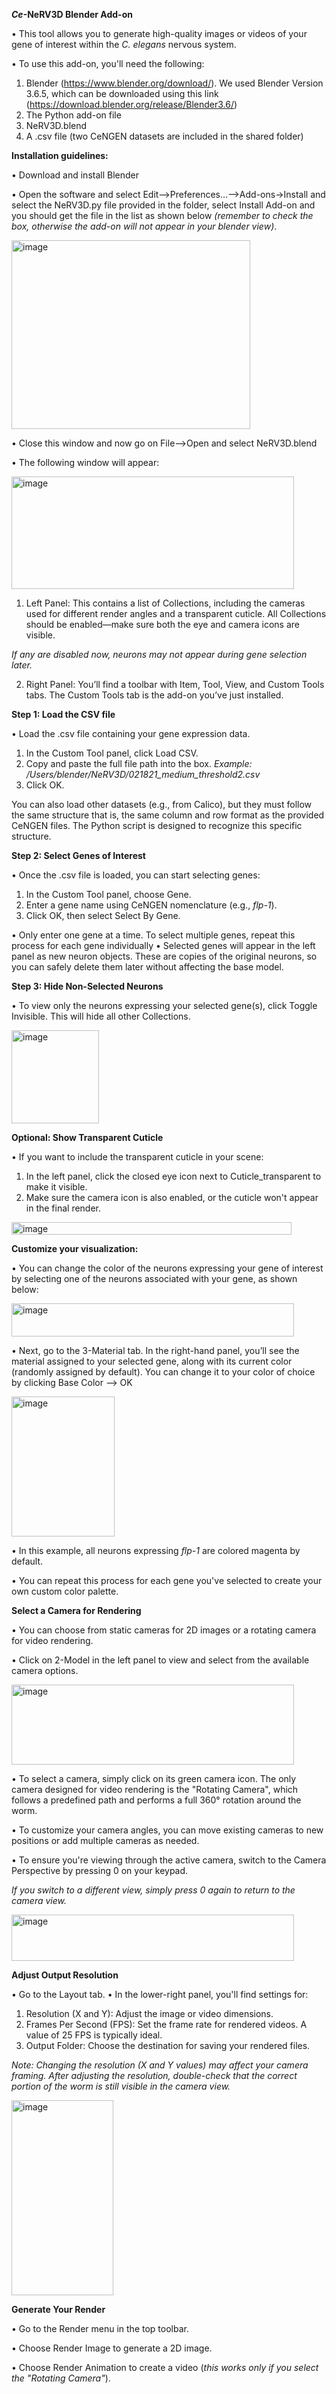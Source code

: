 **_Ce_-NeRV3D Blender Add-on**

•	This tool allows you to generate high-quality images or videos of your gene of interest within the _C. elegans_ nervous system.

•	To use this add-on, you'll need the following:

1.	Blender (https://www.blender.org/download/). We used Blender Version 3.6.5, which can be downloaded using this link (https://download.blender.org/release/Blender3.6/)
2.	The Python add-on file
3.	NeRV3D.blend
4.	A .csv file (two CeNGEN datasets are included in the shared folder)

**Installation guidelines:**

•	Download and install Blender

•	Open the software and select Edit-->Preferences…-->Add-ons->Install and select the NeRV3D.py file provided in the folder, select Install Add-on and you should get the file in the list as shown below _(remember to check the box, otherwise the add-on will not appear in your blender view)_.

<img width="382" height="302" alt="image" src="https://github.com/user-attachments/assets/ce8f96a7-a7f9-4d89-80bf-972b76356991" />

•	Close this window and now go on File-->Open and select NeRV3D.blend

•	The following window will appear:

<img width="452" height="180" alt="image" src="https://github.com/user-attachments/assets/9f0c7dbe-90a0-412a-80dd-d4fc6b6afb55" />

1.	Left Panel: This contains a list of Collections, including the cameras used for different render angles and a transparent cuticle.
All Collections should be enabled—make sure both the eye and camera icons are visible.

_If any are disabled now, neurons may not appear during gene selection later._

2.	Right Panel: You’ll find a toolbar with Item, Tool, View, and Custom Tools tabs. The Custom Tools tab is the add-on you’ve just installed.
   
**Step 1: Load the CSV file**

•	Load the .csv file containing your gene expression data. 

1.	In the Custom Tool panel, click Load CSV.
2.	Copy and paste the full file path into the box.
_Example: /Users/blender/NeRV3D/021821_medium_threshold2.csv_
3.	Click OK.

You can also load other datasets (e.g., from Calico), but they must follow the same structure that is, the same column and row format as the provided CeNGEN files. The Python script is designed to recognize this specific structure.
   
**Step 2: Select Genes of Interest**

•	Once the .csv file is loaded, you can start selecting genes:

1.	In the Custom Tool panel, choose Gene.
2.	Enter a gene name using CeNGEN nomenclature (e.g., _flp-1_).
3.	Click OK, then select Select By Gene.
   
•	Only enter one gene at a time. To select multiple genes, repeat this process for each gene individually
•	Selected genes will appear in the left panel as new neuron objects. These are copies of the original neurons, so you can safely delete them later without affecting the base model.

**Step 3: Hide Non-Selected Neurons**

•	To view only the neurons expressing your selected gene(s), click Toggle Invisible. This will hide all other Collections.

<img width="140" height="149" alt="image" src="https://github.com/user-attachments/assets/32b93870-8b8c-442d-84d0-6c606e24f94a" />

**Optional: Show Transparent Cuticle**

•	If you want to include the transparent cuticle in your scene:

1.	In the left panel, click the closed eye icon next to Cuticle_transparent to make it visible.
2.	Make sure the camera icon is also enabled, or the cuticle won't appear in the final render.

<img width="448" height="20" alt="image" src="https://github.com/user-attachments/assets/955dbf60-3582-4d24-9a76-64c5b4f19bb4" />

**Customize your visualization:**

•	You can change the color of the neurons expressing your gene of interest by selecting one of the neurons associated with your gene, as shown below:

<img width="452" height="53" alt="image" src="https://github.com/user-attachments/assets/b9aa976c-6054-476a-99f5-23d56db6a8da" />

•	Next, go to the 3-Material tab. In the right-hand panel, you’ll see the material assigned to your selected gene, along with its current color (randomly assigned by default). 
You can change it to your color of choice by clicking Base Color --> OK

<img width="165" height="224" alt="image" src="https://github.com/user-attachments/assets/50691cbd-7153-4f03-9bd5-5599e609959f" />

•	In this example, all neurons expressing _flp-1_ are colored magenta by default. 

•	You can repeat this process for each gene you've selected to create your own custom color palette.

**Select a Camera for Rendering**

•	You can choose from static cameras for 2D images or a rotating camera for video rendering.

•	Click on 2-Model in the left panel to view and select from the available camera options.

<img width="452" height="128" alt="image" src="https://github.com/user-attachments/assets/1ddfa8ae-180e-48d8-8051-7bd8389377ab" />

•	To select a camera, simply click on its green camera icon. The only camera designed for video rendering is the "Rotating Camera", which follows a predefined path and performs a full 360° rotation around the worm.

•	To customize your camera angles, you can move existing cameras to new positions or add multiple cameras as needed.

•	To ensure you're viewing through the active camera, switch to the Camera Perspective by pressing 0 on your keypad.

_If you switch to a different view, simply press 0 again to return to the camera view._

<img width="452" height="74" alt="image" src="https://github.com/user-attachments/assets/c6033f4c-87e5-4b28-aac4-b242b506529c" />

**Adjust Output Resolution**

•	Go to the Layout tab.
•	In the lower-right panel, you'll find settings for:

1.	Resolution (X and Y): Adjust the image or video dimensions.
2.	Frames Per Second (FPS): Set the frame rate for rendered videos. A value of 25 FPS is typically ideal.
3.	Output Folder: Choose the destination for saving your rendered files.
   
_Note: Changing the resolution (X and Y values) may affect your camera framing. After adjusting the resolution, double-check that the correct portion of the worm is still visible in the camera view._

<img width="163" height="312" alt="image" src="https://github.com/user-attachments/assets/a8e33619-67bd-49d9-b36c-5662ebe50c73" />

**Generate Your Render**

•	Go to the Render menu in the top toolbar.

•	Choose Render Image to generate a 2D image.

•	Choose Render Animation to create a video (_this works only if you select the "Rotating Camera"_).

